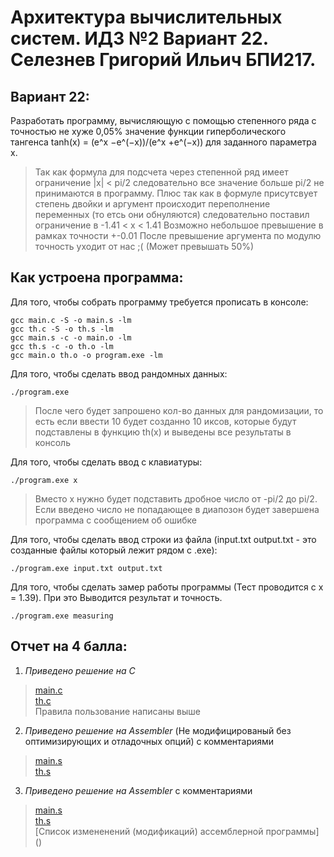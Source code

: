 # Архитектура вычислительных систем. ИДЗ №2 Вариант 22. Селезнев Григорий Ильич БПИ217.

## Вариант 22:
Разработать программу, вычисляющую с помощью степенного ряда с точностью не хуже 0,05% значение функции гиперболического тангенса tanh(x) = (e^x −e^(−x))/(e^x +e^(−x)) для заданного параметра x.
> Так как формула для подсчета через степенной ряд имеет ограничение |x| < pi/2 следовательно все значение больше pi/2 не принимаются в программу.
>  Плюс так как в формуле присутсвует степень двойки и аргумент происходит переполнение переменных (то етсь они обнуляются) следовательно поставил ограничение в -1.41 < x < 1.41
> Возможно небольшое превышение в рамках точности +-0.01
> После превышение аргумента по модулю точность уходит от нас ;( (Может превышать 50%)

## Как устроена программа:

Для того, чтобы собрать программу требуется прописать в консоле:
```
gcc main.c -S -o main.s -lm
gcc th.c -S -o th.s -lm
gcc main.s -c -o main.o -lm 
gcc th.s -c -o th.o -lm 
gcc main.o th.o -o program.exe -lm
```

Для того, чтобы сделать ввод рандомных данных:
```
./program.exe
```
> После чего будет запрошено кол-во данных для рандомизации, то есть если ввести 10 будет созданно 10 иксов, которые будут подставлены в функцию th(x) и выведены все результаты в консоль

Для того, чтобы сделать ввод с клавиатуры:
```
./program.exe x
```
> Вместо x нужно будет подставить дробное число от -pi/2 до pi/2. Если введено число не попадающее в диапозон будет завершена программа с сообщением об ошибке

Для того, чтобы сделать ввод строки из файла (input.txt output.txt - это созданные файлы который лежит рядом с .exe):
```
./program.exe input.txt output.txt
```

Для того, чтобы сделать замер работы программы (Тест проводится с x = 1.39). При это Выводится результат и точность.
```
./program.exe measuring
```

## Отчет на 4 балла:
1. *Приведено решение на С*
> [main.c](https://github.com/Grisha1232/ABC_HW3/blob/86cfc08b685fa49add60ebd1975f230576fa64a6/C%20code/main.c)  
> [th.c](https://github.com/Grisha1232/ABC_HW3/blob/caae295565936eb2c74743d31f7d2a08ce08a1e3/C%20code/th.c)  
> Правила пользование написаны выше

2. *Приведено решение на Assembler* (Не модифицированый без оптимизирующих и отладочных опций) с комментариями
> [main.s](https://github.com/Grisha1232/ABC_HW3/blob/56f0d96dcd91911b3734de39fad5c7d67edd0653/Assembler%20non%20mod/main.s)  
> [th.s](https://github.com/Grisha1232/ABC_HW3/blob/f8ecd827844163b1643ea39685a0a26d042fe528/Assembler%20non%20mod/th.s)  

3. *Приведено решение на Assembler* с комментариями
> [main.s](https://github.com/Grisha1232/ABC_HW3/blob/b6841687468d9ed1c980e5bf2c6cd893d1528e95/Assembler/main.s)  
> [th.s](https://github.com/Grisha1232/ABC_HW3/blob/40e846eea3ba76a8caf9c4f7aabc29b72fd1b3e7/Assembler/th.s)  
> [Список измененений (модификаций) ассемблерной программы] ()

